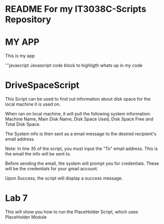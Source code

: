 README For my IT3038C-Scripts Repository
========================================

# MY APP

This is my app

'''javascript
Javascript code block to highligth whats up in my code

DriveSpaceScript
================

 This Script can be used to find out information about disk space for the local machine it is used on.

When ran on local machine, it will pull the following system information: Machine Name, Main Disk Name, Disk Space Used, Disk Space Free and Total Disk Space.

The System info is then sent as a email message to the desired recipient's email address.

Note: In line 35 of the script, you must input the "To" email address. This is the email the info will be sent to.

Before sending the email, the system will prompt you for credentials. These will be the credentials for your gmail account.

Upon Success, the script will display a success message.

Lab 7
=====

This will show you how to run the PlaceHolder Script, which uses PlaceHolder Module
